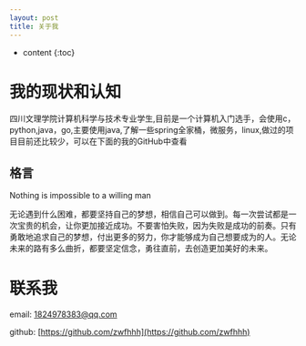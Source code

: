 ```yaml
---
layout: post
title: 关于我
---
```


* content
{:toc}

# 我的现状和认知
四川文理学院计算机科学与技术专业学生,目前是一个计算机入门选手，会使用c，python,java，go,主要使用java,了解一些spring全家桶，微服务，linux,做过的项目目前还比较少，可以在下面的我的GitHub中查看

## 格言

Nothing is impossible to a willing man

无论遇到什么困难，都要坚持自己的梦想，相信自己可以做到。每一次尝试都是一次宝贵的机会，让你更加接近成功。不要害怕失败，因为失败是成功的前奏。只有勇敢地追求自己的梦想，付出更多的努力，你才能够成为自己想要成为的人。无论未来的路有多么曲折，都要坚定信念，勇往直前，去创造更加美好的未来。

# 联系我

email: 1824978383@qq.com

github: [https://github.com/zwfhhh](https://github.com/zwfhhh)





